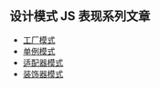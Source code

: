 ## 设计模式 JS 表现系列文章

- [工厂模式](https://www.overtaking.top/2018/09/25/20180925190503/)
- [单例模式](https://www.overtaking.top/2018/09/26/20180926201447/)
- [适配器模式](https://www.overtaking.top/2018/09/27/20180927230432/)
- [装饰器模式](https://www.overtaking.top/2018/09/28/20180928030105/)
